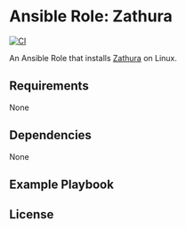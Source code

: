 # Ansible Role: Zathura
[![CI](https://github.com/skaary/ansible-role-zathura/actions/workflows/ci.yml/badge.svg?branch=master&event=push)](https://github.com/skaary/ansible-role-zathura/actions?query=workflow%3Ci)

An Ansible Role that installs [Zathura](https://pwmt.org/projects/zathura/) on Linux.

## Requirements

None

## Dependencies

None

## Example Playbook


## License

